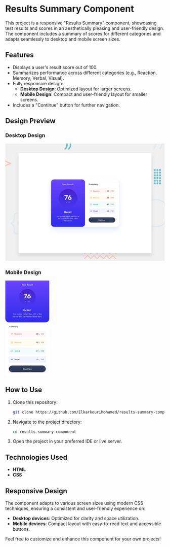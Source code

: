 # Results Summary Component

This project is a responsive "Results Summary" component, showcasing test results and scores in an aesthetically pleasing and user-friendly design. The component includes a summary of scores for different categories and adapts seamlessly to desktop and mobile screen sizes.

## Features

- Displays a user's result score out of 100.
- Summarizes performance across different categories (e.g., Reaction, Memory, Verbal, Visual).
- Fully responsive design:
  - **Desktop Design**: Optimized layout for larger screens.
  - **Mobile Design**: Compact and user-friendly layout for smaller screens.
- Includes a "Continue" button for further navigation.

## Design Preview

### Desktop Design

<img src="./design/desktop-preview.jpg" alt="Product Screenshot" width="600" />

### Mobile Design

<img src="./design/mobile-design.jpg" alt="Product Screenshot" height="300" />


## How to Use

1. Clone this repository:
   ```bash
   git clone https://github.com/ElkarkouriMohamed/results-summary-component.git
   ```
2. Navigate to the project directory:
   ```bash
   cd results-summary-component
   ```
3. Open the project in your preferred IDE or live server.

## Technologies Used

- **HTML**
- **CSS**

## Responsive Design

The component adapts to various screen sizes using modern CSS techniques, ensuring a consistent and user-friendly experience on:

- **Desktop devices**: Optimized for clarity and space utilization.
- **Mobile devices**: Compact layout with easy-to-read text and accessible buttons.



Feel free to customize and enhance this component for your own projects!
